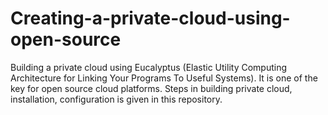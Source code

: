 # Creating-a-private-cloud-using-open-source
Building a private cloud using Eucalyptus (Elastic Utility Computing Architecture for Linking Your Programs To Useful Systems). It is one of the key for open source cloud platforms. Steps in building private cloud, installation, configuration is given in this repository. 
